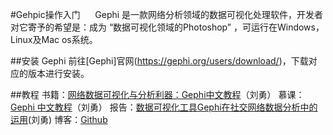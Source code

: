 #Gehpic操作入门
     Gephi 是一款网络分析领域的数据可视化处理软件，开发者对它寄予的希望是：成为 “数据可视化领域的Photoshop” ，可运行在Windows，Linux及Mac os系统。

##安装 Gephi
前往[Gephi]官网(https://gephi.org/users/download/)，下载对应的版本进行安装。

##教程
书籍：[网络数据可视化与分析利器：Gephi中文教程](https://e.jd.com/30366712.html)（刘勇） 
慕课：[Gephi 中文教程](https://www.udemy.com/gephi/)（刘勇） 
报告：[数据可视化工具Gephi在社交网络数据分析中的运用](https://weibo.com/ttarticle/p/show?id=2309404004881009644617)(刘勇)
博客：[Github](https://github.com/xiandashuju/yishusheji)
